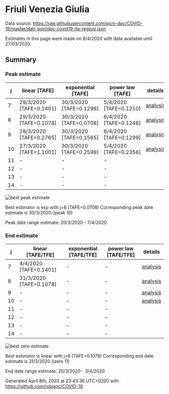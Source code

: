 # Friuli Venezia Giulia


Data source: https://raw.githubusercontent.com/pcm-dpc/COVID-19/master/dati-json/dpc-covid19-ita-regioni.json

Estimates in this page were made on 8/4/2020 with data available until 27/03/2020.


## Summary 

### Peak estimate 
|j|linear [TAFE]|exponential [TAFE]|power law [TAFE]|details|
|---|----|-----------|---------|-------|
|7|29/3/2020 [TAFE=0.1401]|30/3/2020 [TAFE=0.1296]|5/4/2020 [TAFE=0.1210]|[analysis](COVID-19_friuli_venezia_giulia_j7_2020-03-27.md)|
|8|29/3/2020 [TAFE=0.1078]|30/3/2020 [TAFE=0.0708]|6/4/2020 [TAFE=0.1248]|[analysis](COVID-19_friuli_venezia_giulia_j8_2020-03-27.md)|
|9|28/3/2020 [TAFE=0.2765]|30/3/2020 [TAFE=0.1565]|6/4/2020 [TAFE=0.1299]|[analysis](COVID-19_friuli_venezia_giulia_j9_2020-03-27.md)|
|10|27/3/2020 [TAFE=1.1001]|30/3/2020 [TAFE=0.2599]|5/4/2020 [TAFE=0.2356]|[analysis](COVID-19_friuli_venezia_giulia_j10_2020-03-27.md)|
|11|-|-|-||
|12|-|-|-||
|13|-|-|-||
|14|-|-|-||

![best peak estimate](COVID-19_friuli_venezia_giulia_j8_2020-03-27.png)

Best estimator is exp with j=8 (TAFE=0.0708)
Corresponding peak date estimate is 30/3/2020 (ipeak 10)


Peak date range estimate: 20/3/2020 - 7/4/2020

### End estimate 
|j|linear [TAFE/TFE]|exponential [TAFE/TFE]|power law [TAFE/TFE]|details|
|---|----|-----------|---------|-------|
|7|4/4/2020 [TAFE=0.1401]|-|-|[analysis](COVID-19_friuli_venezia_giulia_j7_2020-03-27.md)|
|8|31/3/2020 [TAFE=0.1078]|-|-|[analysis](COVID-19_friuli_venezia_giulia_j8_2020-03-27.md)|
|9|-|-|-|[analysis](COVID-19_friuli_venezia_giulia_j9_2020-03-27.md)|
|10|-|-|-|[analysis](COVID-19_friuli_venezia_giulia_j10_2020-03-27.md)|
|11|-|-|-||
|12|-|-|-||
|13|-|-|-||
|14|-|-|-||

![best zero estimate](COVID-19_friuli_venezia_giulia_j8_2020-03-27.png)

Best estimator is linear with j=8 (TAFE=0.1078)
Corresponding end date estimate is 31/3/2020 (izero 11)


End date range estimate: 20/3/2020 - 3/4/2020

Generated April 8th, 2020 at 23:43:36 UTC+0200 with https://github.com/robianc/COVID-19
